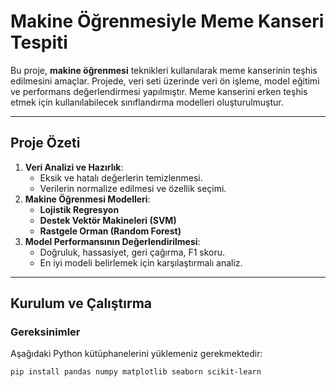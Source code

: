 # Makine Öğrenmesiyle Meme Kanseri Tespiti

Bu proje, **makine öğrenmesi** teknikleri kullanılarak meme kanserinin teşhis edilmesini amaçlar. Projede, veri seti üzerinde veri ön işleme, model eğitimi ve performans değerlendirmesi yapılmıştır. Meme kanserini erken teşhis etmek için kullanılabilecek sınıflandırma modelleri oluşturulmuştur.

---

## Proje Özeti

1. **Veri Analizi ve Hazırlık**:
   - Eksik ve hatalı değerlerin temizlenmesi.
   - Verilerin normalize edilmesi ve özellik seçimi.
2. **Makine Öğrenmesi Modelleri**:
   - **Lojistik Regresyon**
   - **Destek Vektör Makineleri (SVM)**
   - **Rastgele Orman (Random Forest)**
3. **Model Performansının Değerlendirilmesi**:
   - Doğruluk, hassasiyet, geri çağırma, F1 skoru.
   - En iyi modeli belirlemek için karşılaştırmalı analiz.

---

## Kurulum ve Çalıştırma

### Gereksinimler

Aşağıdaki Python kütüphanelerini yüklemeniz gerekmektedir:
```bash
pip install pandas numpy matplotlib seaborn scikit-learn
